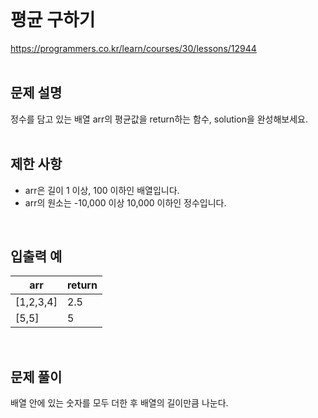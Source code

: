    
</br>

# 평균 구하기

https://programmers.co.kr/learn/courses/30/lessons/12944   
</br>

## 문제 설명
정수를 담고 있는 배열 arr의 평균값을 return하는 함수, solution을 완성해보세요.   
</br>

## 제한 사항
* arr은 길이 1 이상, 100 이하인 배열입니다.   
* arr의 원소는 -10,000 이상 10,000 이하인 정수입니다.   
</br>

## 입출력 예
arr|return
---|---|
[1,2,3,4]|2.5
[5,5]|5   
</br>

## 문제 풀이
배열 안에 있는 숫자를 모두 더한 후 배열의 길이만큼 나눈다.   
</br>